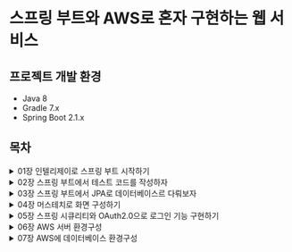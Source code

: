 # 스프링 부트와 AWS로 혼자 구현하는 웹 서비스


## 프로젝트 개발 환경

* Java 8
* Gradle 7.x
* Spring Boot 2.1.x


## 목차

<details>
<summary>01장 인텔리제이로 스프링 부트 시작하기</summary>
</details>

<details>
<summary>02장 스프링 부트에서 테스트 코드를 작성하자</summary>
</details>

<details>
<summary>03장 스프링 부트에서 JPA로 데이터베이스르 다뤄보자</summary>

* jpa : 자바 어플리케이션에서 관계형 데이터베이스를 사용하는 방식을 정의한 인터페이스
* spring data jpa : spring에서 JPA를 편리하게 사용할 수 있도록 지원하는 프로젝트 (구현체, 저장소 교체 용이)
* 스프링 웹 계층 

![image](https://user-images.githubusercontent.com/57280699/208279039-f99c1eb5-465f-4561-92d6-d9e785af84eb.png)

* 더티체킹 : JPA에서는 트랜잭션이 끝나는 시점에 변화가 있는 모든 엔티티 객체를 데이터베이스에 자동으로 반영
* JPA Auditing : 엔티티는 해당 데이터의 수정,생성 시간이 포함되어 있는데 그것을 관리하는 기능

</details>

<details>
<summary>04장 머스테치로 화면 구성하기</summary>

* 머스테치 : 수많은 언어를 지원하는 가장 심플한 템플릿 엔진
* Querydsl : 쿼리를 자바코드로 작성할 수 있게 도와주는 기술이다. Spring Data JPA로 해결하지 못하는 복잡한 쿼리/동적 쿼리를 해결할 수 있다.

</details>

<details>
<summary>05장 스프링 시큐리티와 OAuth2.0으로 로그인 기능 구현하기</summary>

* OAuth : 별도의 회원가입 없이 로그인을 제공하는 서비스. 외부 서비스에서도 인증을 가능하게 하고 그 서비스의 API를 이용하게 해주는 것이다.

</details>

<details>
<summary>06장 AWS 서버 환경구성</summary>

* EC2 : AWS에서 제공하는 성능, 용량 등을 유동적으로 사용할 수 있는 서버이다. 
* AMI : EC2인스턴스를 시작하는데 필요한 정보를 이미지로 만들어 둔 것으로 인스턴스라는 가상머신에 운영체제 등을 설치할 수 있도록 구워넣은 이미지

</details>
<details>
<summary>07장 AWS에 데이터베이스 환경구성</summary>

* RDS : AWS에서 지원하는 클라우드 기반 관게형 데이터베이스
</details>



